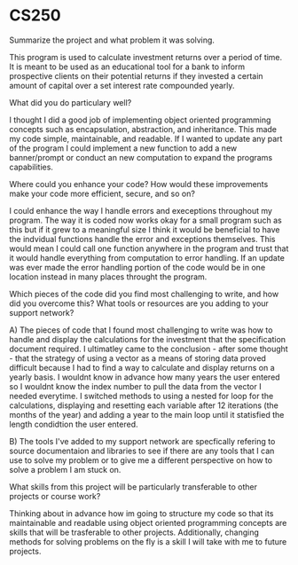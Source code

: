 # CS250

Summarize the project and what problem it was solving.
  
  This program is used to calculate investment returns over a period of time. It is meant to be used as an educational tool for a bank to inform prospective clients   on their potential returns if they invested a certain amount of capital over a set interest rate compounded yearly.

What did you do particulary well?
  
  I thought I did a good job of implementing object oriented programming concepts such as encapsulation, abstraction, and inheritance. This made my code simple,       maintainable, and readable. If I wanted to update any part of the program I could implement a new function to add a new banner/prompt or conduct an new             computation to expand the programs capabilities.
  
Where could you enhance your code? How would these improvements make your code more efficient, secure, and so on?
  
  I could enhance the way I handle errors and execeptions throughout my program. The way it is coded now works okay for a small program such as this but if it grew
  to a meaningful size I think it would be beneficial to have the indvidual functions handle the error and exceptions themselves. This would mean I could call one
  function anywhere in the program and trust that it would handle everything from computation to error handling. If an update was ever made the error handling         portion of the code would be in one location instead in many places throught the program. 
  
Which pieces of the code did you find most challenging to write, and how did you overcome this? What tools or resources are you adding to your support network?
 
 A) The pieces of code that I found most challenging to write was how to handle and display the calculations for the investment that the specification document          required. I ultimatley came to the conclusion - after some thought - that the strategy of using a vector as a means of storing data proved difficult because I      had to find a way to calculate and display returns on a yearly basis. I wouldnt know in advance how many years the user entered so I wouldnt know the index          number to pull the data from the vector I needed everytime. I switched methods to using a nested for loop for the calculations, displaying and resetting each        variable after 12 iterations (the months of the year) and adding a year to the main loop until it statisfied the length condidtion the user entered.
  
  B) The tools I've added to my support network are specfically refering to source documentaion and libraries to see if there are any tools that I can use to solve      my problem or to give me a different perspective on how to solve a problem I am stuck on.
  
What skills from this project will be particularly transferable to other projects or course work?
  
  Thinking about in advance how im going to structure my code so that its maintainable and readable using object oriented programming concepts are skills that will   be trasferable to other projects. Additionally, changing methods for solving problems on the fly is a skill I will take with me to future projects.
